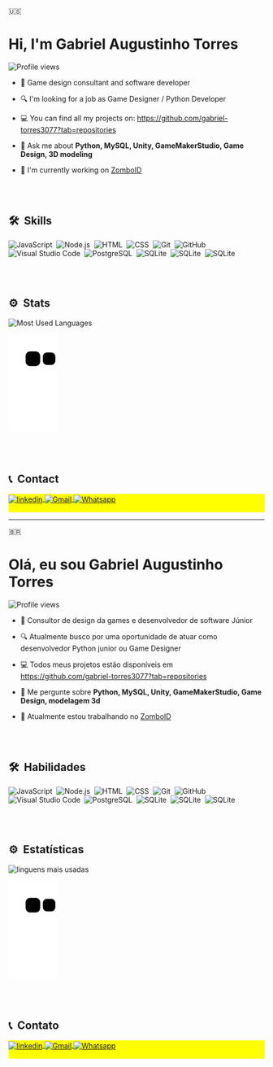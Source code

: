 :us:

<h1 align="left">Hi, I'm Gabriel Augustinho Torres</h1>
<p align="left"> <img src="https://komarev.com/ghpvc/?username=gabriel-torres3077&color=yellow" alt="Profile views"/> </p>

- 💼 Game design consultant and software developer

- 🔍 I'm looking for a job as Game Designer / Python Developer

- 💻 You can find all my projects on: https://github.com/gabriel-torres3077?tab=repositories

- 💬 Ask me about **Python, MySQL, Unity, GameMakerStudio, Game Design, 3D modeling**

- 🔭 I'm currently working on [ZomboID](https://github.com/gabriel-torres3077/ZomboID)

<br><br>

## 🛠 &nbsp;Skills

![JavaScript](https://img.shields.io/badge/-JavaScript-05122A?style=flat&logo=javascript)&nbsp;
![Node.js](https://img.shields.io/badge/-Python-05122A?style=flat&logo=python)&nbsp;
![HTML](https://img.shields.io/badge/-HTML-05122A?style=flat&logo=HTML5)&nbsp;
![CSS](https://img.shields.io/badge/-CSS-05122A?style=flat&logo=CSS3&logoColor=1572B6)&nbsp;
![Git](https://img.shields.io/badge/-Git-05122A?style=flat&logo=git)&nbsp;
![GitHub](https://img.shields.io/badge/-GitHub-05122A?style=flat&logo=github)&nbsp;
![Visual Studio Code](https://img.shields.io/badge/-Visual%20Studio%20Code-05122A?style=flat&logo=visual-studio-code&logoColor=007ACC)&nbsp;
![PostgreSQL](https://img.shields.io/badge/-MySQL-05122A?style=flat&logo=mysql)&nbsp;
![SQLite](https://img.shields.io/badge/-SQLite-05122A?style=flat&logo=sqlite)&nbsp;
![SQLite](https://img.shields.io/badge/-Unity-05122A?style=flat&logo=unity)&nbsp;
![SQLite](https://img.shields.io/badge/-Unreal%20Engine-05122A?style=flat&logo=unrealengine)&nbsp;

<br><br>

## :gear: &nbsp;Stats

<p align="left">
<img width="530em" src="https://github-readme-stats.vercel.app/api/top-langs/?username=gabriel-torres3077&layout=compact&theme=vision-friendly-dark" alt="Most Used Languages"/>
</p>

![Snake animation](https://github.com/rafaballerini/rafaballerini/blob/output/github-contribution-grid-snake.svg)

<br><br>

## :telephone_receiver: &nbsp;Contact

<p align="left" style="background:yellow">

<a href="https://www.linkedin.com/in/gabriel-a-torres/" target="_blank">
  <img align="center" src="https://img.shields.io/badge/-linkedin-05122A?style=flat&logo=linkedin" alt="linkedin"/>
</a>

<a href="mailto:atorres.gabriel@gmail.com?" target="_blank">
  <img align="center" src="https://img.shields.io/badge/-gmail-05122A?style=flat&logo=gmail" alt="Gmail"/>
</a>
  
<a href="https://api.whatsapp.com/send?phone=5511982203077&" target="_blank">
 <img align="center" src="https://img.shields.io/badge/-whatsapp-05122A?style=flat&logo=whatsapp" alt="Whatsapp"/>
</a><br/><br/><hr>

:brazil:

<h1 align="left">Olá, eu sou Gabriel Augustinho Torres</h1>
<p align="left"> <img src="https://komarev.com/ghpvc/?username=gabriel-torres3077&color=yellow" alt="Profile views"/> </p>

- 💼 Consultor de design da games e desenvolvedor de software Júnior

- 🔍 Atualmente busco por uma oportunidade de atuar como desenvolvedor Python junior ou Game Designer

- 💻 Todos meus projetos estão disponíveis em https://github.com/gabriel-torres3077?tab=repositories

- 💬 Me pergunte sobre **Python, MySQL, Unity, GameMakerStudio, Game Design, modelagem 3d**

- 🔭 Atualmente estou trabalhando no [ZomboID](https://github.com/gabriel-torres3077/ZomboID)

<br><br>

## 🛠 &nbsp;Habilidades

![JavaScript](https://img.shields.io/badge/-JavaScript-05122A?style=flat&logo=javascript)&nbsp;
![Node.js](https://img.shields.io/badge/-Python-05122A?style=flat&logo=python)&nbsp;
![HTML](https://img.shields.io/badge/-HTML-05122A?style=flat&logo=HTML5)&nbsp;
![CSS](https://img.shields.io/badge/-CSS-05122A?style=flat&logo=CSS3&logoColor=1572B6)&nbsp;
![Git](https://img.shields.io/badge/-Git-05122A?style=flat&logo=git)&nbsp;
![GitHub](https://img.shields.io/badge/-GitHub-05122A?style=flat&logo=github)&nbsp;
![Visual Studio Code](https://img.shields.io/badge/-Visual%20Studio%20Code-05122A?style=flat&logo=visual-studio-code&logoColor=007ACC)&nbsp;
![PostgreSQL](https://img.shields.io/badge/-MySQL-05122A?style=flat&logo=mysql)&nbsp;
![SQLite](https://img.shields.io/badge/-SQLite-05122A?style=flat&logo=sqlite)&nbsp;
![SQLite](https://img.shields.io/badge/-Unity-05122A?style=flat&logo=unity)&nbsp;
![SQLite](https://img.shields.io/badge/-Unreal%20Engine-05122A?style=flat&logo=unrealengine)&nbsp;

<br><br>

## :gear: &nbsp;Estatísticas

<p align="left">
<img width="530em" src="https://github-readme-stats.vercel.app/api/top-langs/?username=gabriel-torres3077&layout=compact&theme=vision-friendly-dark" alt="linguens mais usadas"/>
</p>

![Snake animation](https://github.com/rafaballerini/rafaballerini/blob/output/github-contribution-grid-snake.svg)

<br><br>

## :telephone_receiver: &nbsp;Contato

<p align="left" style="background:yellow">

<a href="https://www.linkedin.com/in/gabriel-a-torres/" target="_blank">
  <img align="center" src="https://img.shields.io/badge/-linkedin-05122A?style=flat&logo=linkedin" alt="linkedin"/>
</a>

<a href="mailto:atorres.gabriel@gmail.com?" target="_blank">
  <img align="center" src="https://img.shields.io/badge/-gmail-05122A?style=flat&logo=gmail" alt="Gmail"/>
</a>
  
<a href="https://api.whatsapp.com/send?phone=5511982203077&text=Olá%2C%20vi%20seu%20perfil%20no%20GitHub%20e%20gostaria%20de%20conversar" target="_blank">
 <img align="center" src="https://img.shields.io/badge/-whatsapp-05122A?style=flat&logo=whatsapp" alt="Whatsapp"/>
</a><br/><br/>


